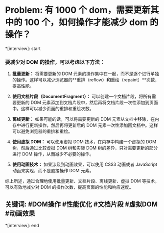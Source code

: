# Problem: 有 1000 个 dom，需要更新其中的 100 个，如何操作才能减少 dom 的操作？

*[interview]: start
### 要减少对 DOM 的操作，可以考虑以下方法：

1. **批量更新：** 将需要更新的 DOM 元素的操作集中在一起，而不是逐个进行单独的操作。这样可以减少浏览器的**重排（reflow）**和**重绘（repaint）**次数，提高性能。

2. **使用文档片段（DocumentFragment）：** 可以创建一个文档片段，将所有需要更新的 DOM 元素添加到文档片段中，然后再将文档片段一次性添加到页面中。这样可以减少页面的重排和重绘次数。

3. **离线更新：** 如果可能的话，可以将需要更新的 DOM 元素从文档中移除，在内存中进行更新操作，然后再将更新后的 DOM 元素一次性添加回文档中。这样可以避免浏览器的重排和重绘。

4. **使用虚拟 DOM：** 可以使用虚拟 DOM 技术，在内存中构建一个虚拟的 DOM 树，然后通过比较虚拟 DOM 树和实际 DOM 树的差异，只对需要更新的部分进行 DOM 操作，从而减少不必要的操作。

5. **使用动画技术：** 如果涉及到动画效果，可以使用 CSS3 动画或者 JavaScript 动画来实现，而不是直接操作 DOM 元素。

综上所述，通过合理地使用批量更新、文档片段、离线更新、虚拟 DOM 等技术，可以有效地减少对 DOM 的操作次数，提高页面的性能和响应速度。

## 关键词: #DOM操作 #性能优化 #文档片段 #虚拟DOM #动画效果
*[interview]: end
